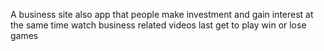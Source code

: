 A business site also app that people make investment and gain interest at the same time watch business related videos last get to play win or lose games
